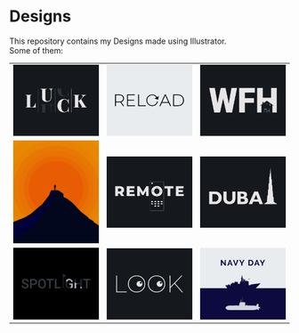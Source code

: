 # Designs
This repository contains my Designs made using Illustrator.<br>
Some of them:<br>
<table>
<tr><td><img src="./2020-12/png/06.12.2020.png"></td><td><img src="./2020-11/png/25.11.2020.png"></td><td><img src="./2021-01/png/05.01.2021.png"></td></tr>
<tr><td><img src="./2020-11/png/15.11.2020.png"></td><td><img src="./2020-12/png/08.12.2020.png"></td><td><img src="./2020-12/png/14.12.2020.png"></td></tr>
<tr><td><img src="./2020-11/png/21.11.2020.png"></td><td><img src="./2021-01/png/16.01.2021.png"></td><td><img src="./2020-12/png/04.12.2020.png"></td></tr>
</table>
